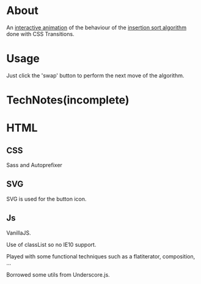 # About

An [interactive animation](https://github.com/mgiulio/insertion-sort-css-transitions) of the behaviour of the [insertion sort algorithm](http://en.wikipedia.org/wiki/Insertion_sort) done with CSS Transitions. 

# Usage

Just click the 'swap' button to perform the next move of the algorithm.

# TechNotes(incomplete)

# HTML

## CSS

Sass and Autoprefixer

## SVG

SVG is used for the button icon.

## Js

VanillaJS.

Use of classList so no IE10 support.

Played with some functional techniques such as a flatiterator, composition, ...

Borrowed some utils from Underscore.js.
		